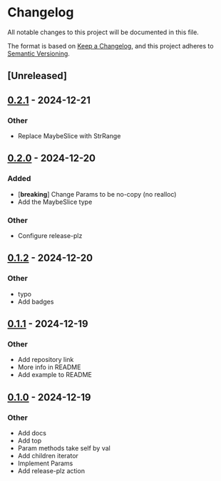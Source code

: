 # Changelog

All notable changes to this project will be documented in this file.

The format is based on [Keep a Changelog](https://keepachangelog.com/en/1.0.0/),
and this project adheres to [Semantic Versioning](https://semver.org/spec/v2.0.0.html).

## [Unreleased]

## [0.2.1](https://github.com/glennib/z157/compare/v0.2.0...v0.2.1) - 2024-12-21

### Other

- Replace MaybeSlice with StrRange

## [0.2.0](https://github.com/glennib/z157/compare/v0.1.2...v0.2.0) - 2024-12-20

### Added

- [**breaking**] Change Params to be no-copy (no realloc)
- Add the MaybeSlice type

### Other

- Configure release-plz

## [0.1.2](https://github.com/glennib/z157/compare/v0.1.1...v0.1.2) - 2024-12-20

### Other

- typo
- Add badges

## [0.1.1](https://github.com/glennib/z157/compare/v0.1.0...v0.1.1) - 2024-12-19

### Other

- Add repository link
- More info in README
- Add example to README

## [0.1.0](https://github.com/glennib/z157/compare/v0.0.2...v0.1.0) - 2024-12-19

### Other

- Add docs
- Add top
- Param methods take self by val
- Add children iterator
- Implement Params
- Add release-plz action
